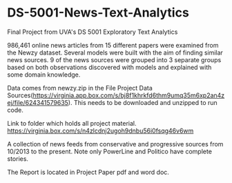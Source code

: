# DS-5001-News-Text-Analytics
Final Project from UVA's DS 5001 Exploratory Text Analytics

986,461 online news articles from 15 different papers were examined from the Newzy dataset. Several models were built with the aim of finding similar news sources. 9 of the news sources were grouped into 3 separate groups based on both observations discovered with models and explained with some domain knowledge.

Data comes from newzy.zip in the File Project Data Sources(https://virginia.app.box.com/s/bj8f1khrkfd6thm9umq35m6xp2an4zej/file/624341579635). This needs to be downloaded and unzipped to run code.

Link to folder which holds all project material. https://virginia.box.com/s/n4zlcdnj2ugoh9dnbu56i0fsqg46v6wm

A collection of news feeds from conservative and progressive sources from 10/2013 to the present. Note only PowerLine and Politico have complete stories.

The Report is located in Project Paper pdf and word doc.
